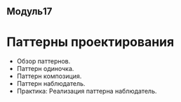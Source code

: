 ## Модуль17
# Паттерны проектирования 
- Обзор паттернов.
- Паттерн одиночка.
- Паттерн композиция.
- Паттерн наблюдатель.
- Практика: Реализация паттерна наблюдатель.